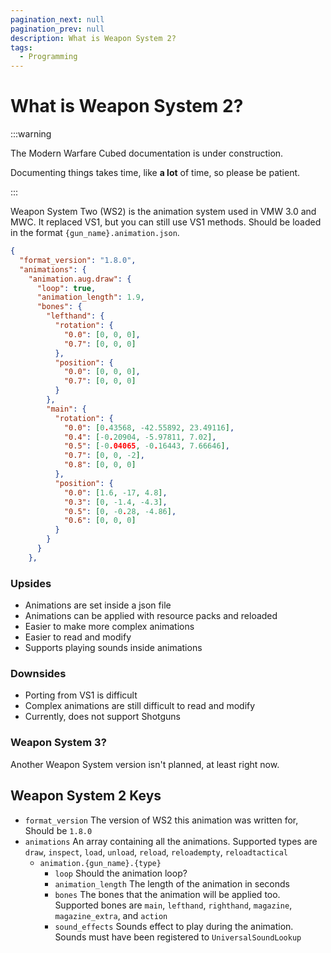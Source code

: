```yaml
---
pagination_next: null
pagination_prev: null
description: What is Weapon System 2?
tags:
  - Programming
---
```



# What is Weapon System 2?

:::warning

The Modern Warfare Cubed documentation is under construction.

Documenting things takes time, like **a lot** of time, so please be patient.

:::

Weapon System Two (WS2) is the animation system used in VMW 3.0 and MWC. It replaced VS1, but you can still use VS1 methods.
Should be loaded in the format `{gun_name}.animation.json`.


```json
{
  "format_version": "1.8.0",
  "animations": {
    "animation.aug.draw": {
      "loop": true,
      "animation_length": 1.9,
      "bones": {
        "lefthand": {
          "rotation": {
            "0.0": [0, 0, 0],
            "0.7": [0, 0, 0]
          },
          "position": {
            "0.0": [0, 0, 0],
            "0.7": [0, 0, 0]
          }
        },
        "main": {
          "rotation": {
            "0.0": [0.43568, -42.55892, 23.49116],
            "0.4": [-0.20904, -5.97811, 7.02],
            "0.5": [-0.04065, -0.16443, 7.66646],
            "0.7": [0, 0, -2],
            "0.8": [0, 0, 0]
          },
          "position": {
            "0.0": [1.6, -17, 4.8],
            "0.3": [0, -1.4, -4.3],
            "0.5": [0, -0.28, -4.86],
            "0.6": [0, 0, 0]
          }
        }
      }
    },
```

### Upsides
* Animations are set inside a json file
* Animations can be applied with resource packs and reloaded
* Easier to make more complex animations
* Easier to read and modify
* Supports playing sounds inside animations 

### Downsides
* Porting from VS1 is difficult
* Complex animations are still difficult to read and modify
* Currently, does not support Shotguns

### Weapon System 3?
Another Weapon System version isn't planned, at least right now.  

## Weapon System 2 Keys
* `format_version` The version of WS2 this animation was written for, Should be `1.8.0`
* `animations` An array containing all the animations. Supported types are `draw`, `inspect`, `load`, `unload`, `reload`, `reloadempty`, `reloadtactical`
    * `animation.{gun_name}.{type}` 
      * `loop` Should the animation loop?
      * `animation_length` The length of the animation in seconds 
      * `bones` The bones that the animation will be applied too. Supported bones are `main`, `lefthand`, `righthand`, `magazine`, `magazine_extra`, and `action` 
      * `sound_effects` Sounds effect to play during the animation. Sounds must have been registered to `UniversalSoundLookup`